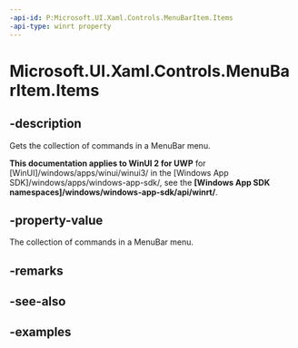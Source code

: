 ```yaml
---
-api-id: P:Microsoft.UI.Xaml.Controls.MenuBarItem.Items
-api-type: winrt property
---
```

<!-- Property syntax.
public IVector<MenuFlyoutItemBase> Items { get; }
-->

# Microsoft.UI.Xaml.Controls.MenuBarItem.Items


## -description

Gets the collection of commands in a MenuBar menu.


**This documentation applies to WinUI 2 for UWP** for [WinUI]/windows/apps/winui/winui3/ in the [Windows App SDK]/windows/apps/windows-app-sdk/, see the **[Windows App SDK namespaces]/windows/windows-app-sdk/api/winrt/**.

## -property-value

The collection of commands in a MenuBar menu.


## -remarks


## -see-also


## -examples


